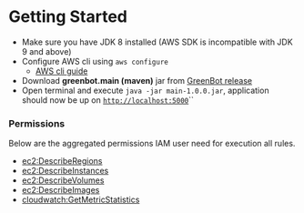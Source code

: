 # Getting Started

* Make sure you have JDK 8 installed \(AWS SDK is incompatible with JDK 9 and above\)
* Configure AWS cli using `aws configure`
  * [AWS cli guide](https://docs.aws.amazon.com/cli/latest/userguide/cli-chap-welcome.html)
* Download **greenbot.main \(maven\)** jar from [GreenBot release](https://github.com/vinay-lodha/greenbot/releases)
* Open terminal and execute `java -jar main-1.0.0.jar`, application should now be up on [`http://localhost:5000`](http://localhost:5000)\`\`

### Permissions

Below are the aggregated permissions IAM user need for execution all rules.

* [ec2:DescribeRegions](https://docs.aws.amazon.com/AWSEC2/latest/APIReference/API_DescribeRegions.html)
* [ec2:DescribeInstances](https://docs.aws.amazon.com/AWSEC2/latest/APIReference/API_DescribeInstances.html)
* [ec2:DescribeVolumes](https://docs.aws.amazon.com/AWSEC2/latest/APIReference/API_DescribeVolumes.html)
* [ec2:DescribeImages](https://docs.aws.amazon.com/AWSEC2/latest/APIReference/API_DescribeImages.html)
* [cloudwatch:GetMetricStatistics](https://docs.aws.amazon.com/AmazonCloudWatch/latest/APIReference/API_GetMetricStatistics.html)



